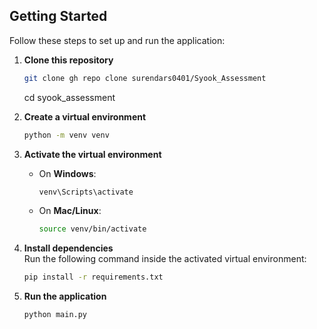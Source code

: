 ## Getting Started

Follow these steps to set up and run the application:

1. **Clone this repository**  
   ```bash
   git clone gh repo clone surendars0401/Syook_Assessment
   ```
   cd syook_assessment

2. **Create a virtual environment**  
   ```bash
   python -m venv venv
   ```

3. **Activate the virtual environment**  
   - On **Windows**:  
     ```bash
     venv\Scripts\activate
     ```
   - On **Mac/Linux**:  
     ```bash
     source venv/bin/activate
     ```

4. **Install dependencies**  
   Run the following command inside the activated virtual environment:  
   ```bash
   pip install -r requirements.txt
   ```

5. **Run the application**  
   ```bash
   python main.py
   ```

